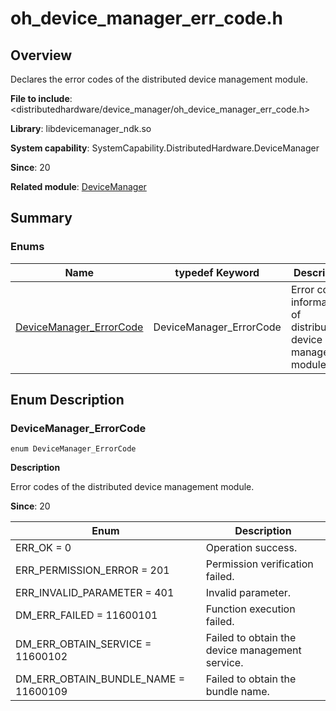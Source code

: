 # oh_device_manager_err_code.h

## Overview

Declares the error codes of the distributed device management module.

**File to include**: <distributedhardware/device_manager/oh_device_manager_err_code.h> 

**Library**: libdevicemanager_ndk.so

**System capability**: SystemCapability.DistributedHardware.DeviceManager

**Since**: 20

**Related module**: [DeviceManager](capi-devicemanager.md)

## Summary

### Enums

| Name| typedef Keyword| Description|
| -- | -- | -- |
| [DeviceManager_ErrorCode](#devicemanager_errorcode) | DeviceManager_ErrorCode | Error code information of distributed device management module.|

## Enum Description

### DeviceManager_ErrorCode

```
enum DeviceManager_ErrorCode
```

**Description**

Error codes of the distributed device management module.

**Since**: 20

| Enum| Description|
| -- | -- |
| ERR_OK = 0 | Operation success.|
| ERR_PERMISSION_ERROR = 201 | Permission verification failed.|
| ERR_INVALID_PARAMETER = 401 | Invalid parameter.|
| DM_ERR_FAILED = 11600101 | Function execution failed.|
| DM_ERR_OBTAIN_SERVICE = 11600102 | Failed to obtain the device management service.|
| DM_ERR_OBTAIN_BUNDLE_NAME = 11600109 | Failed to obtain the bundle name.|
